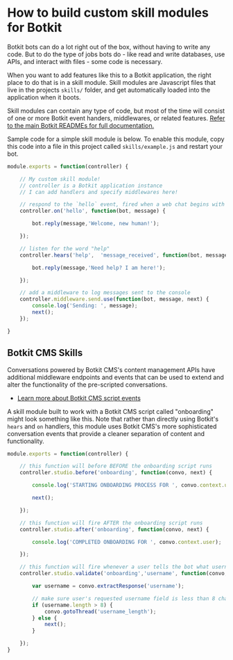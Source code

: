 # How to build custom skill modules for Botkit

Botkit bots can do a lot right out of the box, without having to write any code.
But to do the type of jobs bots do - like read and write databases, use APIs,
and interact with files - some code is necessary.

When you want to add features like this to a Botkit application,
the right place to do that is in a skill module.
Skill modules are Javascript files that live in the projects `skills/` folder,
and get automatically loaded into the application when it boots.

Skill modules can contain any type of code, but most of the time will consist
of one or more Botkit event handers, middlewares, or related features. [Refer to the main Botkit READMEs for full documentation.](https://botkit.ai/docs/core.html)

Sample code for a simple skill module is below. To enable this module, copy this code into a file in this project called `skills/example.js` and restart your bot.

```js
module.exports = function(controller) {

    // My custom skill module!
    // controller is a Botkit application instance
    // I can add handlers and specify middlewares here!

    // respond to the `hello` event, fired when a web chat begins with a new user
    controller.on('hello', function(bot, message) {

        bot.reply(message,'Welcome, new human!');

    });

    // listen for the word "help"
    controller.hears('help',  'message_received', function(bot, message) {

        bot.reply(message,'Need help? I am here!');

    });

    // add a middleware to log messages sent to the console
    controller.middleware.send.use(function(bot, message, next) {
        console.log('Sending: ', message);
        next();
    });

}
```

## Botkit CMS Skills

Conversations powered by Botkit CMS's content management APIs have additional middleware endpoints and events that can be used to extend and alter the functionality of the pre-scripted conversations.

* [Learn more about Botkit CMS script events](https://botkit.ai/docs/readme-studio.html#controllerstudiobefore)

A skill module built to work with a Botkit CMS script called "onboarding" might look something like this. Note that rather than directly using Botkit's `hears` and `on` handlers, this module uses Botkit CMS's more sophisticated conversation events that provide a cleaner separation of content and functionality.

```js
module.exports = function(controller) {

    // this function will before BEFORE the onboarding script runs
    controller.studio.before('onboarding', function(convo, next) {

        console.log('STARTING ONBOARDING PROCESS FOR ', convo.context.user);

        next();

    });

    // this function will fire AFTER the onboarding script runs
    controller.studio.after('onboarding', function(convo, next) {

        console.log('COMPLETED ONBOARDING FOR ', convo.context.user);

    });

    // this function will fire whenever a user tells the bot what username they desire
    controller.studio.validate('onboarding','username', function(convo, next) {

        var username = convo.extractResponse('username');

        // make sure user's requested username field is less than 8 chars
        if (username.length > 8) {
            convo.gotoThread('username_length');
        } else {
            next();
        }

    });
}
```
